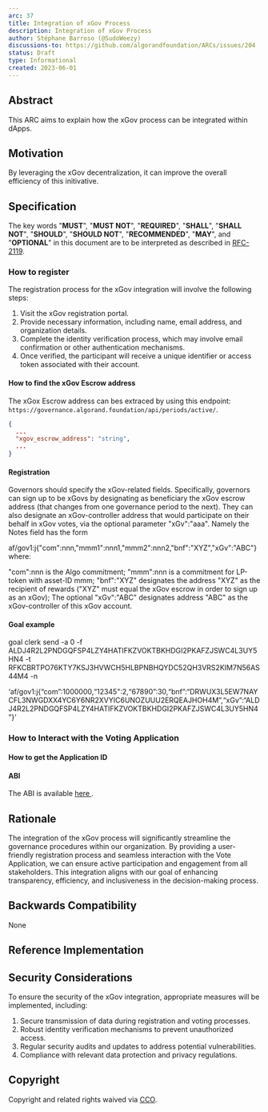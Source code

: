 ```yaml
---
arc: 37
title: Integration of xGov Process
description: Integration of xGov Process
author: Stéphane Barroso (@SudoWeezy)
discussions-to: https://github.com/algorandfoundation/ARCs/issues/204
status: Draft
type: Informational
created: 2023-06-01
---
```


## Abstract

This ARC aims to explain how the xGov process can be integrated within dApps.

## Motivation

By leveraging the xGov decentralization, it can improve the overall efficiency of this initivative.

## Specification
The key words "**MUST**", "**MUST NOT**", "**REQUIRED**", "**SHALL**", "**SHALL NOT**", "**SHOULD**", "**SHOULD NOT**", "**RECOMMENDED**", "**MAY**", and "**OPTIONAL**" in this document are to be interpreted as described in <a href="https://www.ietf.org/rfc/rfc2119.txt">RFC-2119</a>.

### How to register

The registration process for the xGov integration will involve the following steps:

1. Visit the xGov registration portal.
2. Provide necessary information, including name, email address, and organization details.
3. Complete the identity verification process, which may involve email confirmation or other authentication mechanisms.
4. Once verified, the participant will receive a unique identifier or access token associated with their account.

#### How to find the xGov Escrow address

The xGox Escrow address can bes extraced by using this endpoint: `https://governance.algorand.foundation/api/periods/active/`.

```json
{
  ...
  "xgov_escrow_address": "string",
  ...
}
```

#### Registration
Governors should specify the xGov-related fields. Specifically, governors can sign up to be xGovs by designating as beneficiary the xGov escrow address (that changes from one governance period to the next). They can also designate an xGov-controller address that would participate on their behalf in xGov votes, via the optional parameter "xGv":"aaa". Namely the Notes field has the form

af/gov1:j{"com":nnn,"mmm1":nnn1,"mmm2":nnn2,"bnf":"XYZ","xGv":"ABC"}
where:

"com":nnn is the Algo commitment;
"mmm":nnn is a commitment for LP-token with asset-ID mmm;
"bnf":"XYZ" designates the address "XYZ" as the recipient of rewards ("XYZ" must equal the xGov escrow in order to sign up as an xGov);
The optional "xGv":"ABC" designates address "ABC" as the xGov-controller of this xGov account.

#### Goal example

goal clerk send -a 0 -f ALDJ4R2L2PNDGQFSP4LZY4HATIFKZVOKTBKHDGI2PKAFZJSWC4L3UY5HN4 -t RFKCBRTPO76KTY7KSJ3HVWCH5HLBPNBHQYDC52QH3VRS2KIM7N56AS44M4 -n 

‘af/gov1:j{“com”:1000000,“12345":2,“67890”:30,“bnf”:“DRWUX3L5EW7NAYCFL3NWGDXX4YC6Y6NR2XVYIC6UNOZUUU2ERQEAJHOH4M”,“xGv”:“ALDJ4R2L2PNDGQFSP4LZY4HATIFKZVOKTBKHDGI2PKAFZJSWC4L3UY5HN4”}’


### How to Interact with the Voting Application
#### How to get the Application ID

#### ABI

The ABI is available <a href="https://github.com/algorandfoundation/nft_voting_tool/blob/main/src/algorand/smart_contracts/artifacts/VotingRoundApp/contract.json">here </a>.

## Rationale
The integration of the xGov process will significantly streamline the governance procedures within our organization. By providing a user-friendly registration process and seamless interaction with the Vote Application, we can ensure active participation and engagement from all stakeholders. This integration aligns with our goal of enhancing transparency, efficiency, and inclusiveness in the decision-making process.


## Backwards Compatibility
None

## Reference Implementation


## Security Considerations
To ensure the security of the xGov integration, appropriate measures will be implemented, including:

1. Secure transmission of data during registration and voting processes.
2. Robust identity verification mechanisms to prevent unauthorized access.
3. Regular security audits and updates to address potential vulnerabilities.
4. Compliance with relevant data protection and privacy regulations.


## Copyright
Copyright and related rights waived via <a href="https://creativecommons.org/publicdomain/zero/1.0/">CCO</a>.
